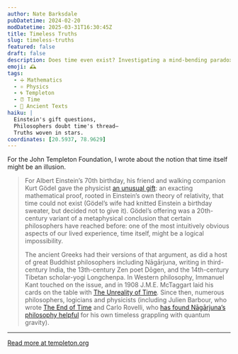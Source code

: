 ```yaml
---
author: Nate Barksdale
pubDatetime: 2024-02-20
modDatetime: 2025-03-31T16:30:45Z
title: Timeless Truths
slug: timeless-truths
featured: false
draft: false
description: Does time even exist? Investigating a mind-bending paradox at the heart of our reality.
emoji: 🕰️
tags:
  - ➗ Mathematics
  - ⚛️ Physics
  - 🌀 Templeton
  - ⏰ Time
  - 📜 Ancient Texts
haiku: |
  Einstein's gift questions,  
  Philosophers doubt time's thread—  
  Truths woven in stars.
coordinates: [20.5937, 78.9629]
---
```


For the John Templeton Foundation, I wrote about the notion that time itself might be an illusion.

> For Albert Einstein’s 70th birthday, his friend and walking companion Kurt Gödel gave the physicist [an unusual gift](https://www.newyorker.com/magazine/2005/02/28/time-bandits-2): an exacting mathematical proof, rooted in Einstein’s own theory of relativity, that time could not exist (Gödel’s wife had knitted Einstein a birthday sweater, but decided not to give it). Gödel’s offering was a 20th-century variant of a metaphysical conclusion that certain philosophers have reached before: one of the most intuitively obvious aspects of our lived experience, time itself, might be a logical impossibility.
>
> The ancient Greeks had their versions of that argument, as did a host of great Buddhist philosophers including Nāgārjuna, writing in third-century India, the 13th-century Zen poet Dōgen, and the 14th-century Tibetan scholar-yogi Longchenpa. In Western philosophy, Immanuel Kant touched on the issue, and in 1908 J.M.E. McTaggart laid his cards on the table with [The Unreality of Time](https://en.wikipedia.org/wiki/The_Unreality_of_Time)_._ Since then, numerous philosophers, logicians and physicists (including Julien Barbour, who wrote [The End of Time](https://bookshop.org/p/books/the-end-of-time-the-next-revolution-in-physics/18860198?ean=9780195145922) and Carlo Rovelli, who [has found Nāgārjuna’s philosophy helpful](https://www.templeton.org/news/what-does-a-1800-year-old-buddhist-classic-have-to-say-about-quantum-physics-and-the-nature-of-reality) for his own timeless grappling with quantum gravity).

---

[Read more at templeton.org](https://www.templeton.org/news/timeless-truths)
